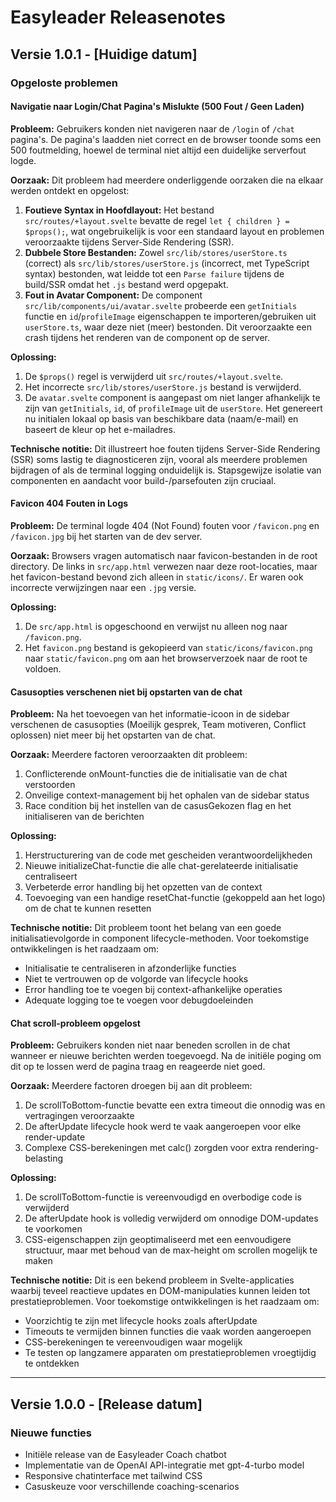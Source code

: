 # Easyleader Releasenotes

## Versie 1.0.1 - [Huidige datum]

### Opgeloste problemen

#### Navigatie naar Login/Chat Pagina's Mislukte (500 Fout / Geen Laden)
**Probleem:** Gebruikers konden niet navigeren naar de `/login` of `/chat` pagina's. De pagina's laadden niet correct en de browser toonde soms een 500 foutmelding, hoewel de terminal niet altijd een duidelijke serverfout logde.

**Oorzaak:** Dit probleem had meerdere onderliggende oorzaken die na elkaar werden ontdekt en opgelost:
1.  **Foutieve Syntax in Hoofdlayout:** Het bestand `src/routes/+layout.svelte` bevatte de regel `let { children } = $props();`, wat ongebruikelijk is voor een standaard layout en problemen veroorzaakte tijdens Server-Side Rendering (SSR).
2.  **Dubbele Store Bestanden:** Zowel `src/lib/stores/userStore.ts` (correct) als `src/lib/stores/userStore.js` (incorrect, met TypeScript syntax) bestonden, wat leidde tot een `Parse failure` tijdens de build/SSR omdat het `.js` bestand werd opgepakt.
3.  **Fout in Avatar Component:** De component `src/lib/components/ui/avatar.svelte` probeerde een `getInitials` functie en `id`/`profileImage` eigenschappen te importeren/gebruiken uit `userStore.ts`, waar deze niet (meer) bestonden. Dit veroorzaakte een crash tijdens het renderen van de component op de server.

**Oplossing:**
1.  De `$props()` regel is verwijderd uit `src/routes/+layout.svelte`.
2.  Het incorrecte `src/lib/stores/userStore.js` bestand is verwijderd.
3.  De `avatar.svelte` component is aangepast om niet langer afhankelijk te zijn van `getInitials`, `id`, of `profileImage` uit de `userStore`. Het genereert nu initialen lokaal op basis van beschikbare data (naam/e-mail) en baseert de kleur op het e-mailadres.

**Technische notitie:** Dit illustreert hoe fouten tijdens Server-Side Rendering (SSR) soms lastig te diagnosticeren zijn, vooral als meerdere problemen bijdragen of als de terminal logging onduidelijk is. Stapsgewijze isolatie van componenten en aandacht voor build-/parsefouten zijn cruciaal.

#### Favicon 404 Fouten in Logs
**Probleem:** De terminal logde 404 (Not Found) fouten voor `/favicon.png` en `/favicon.jpg` bij het starten van de dev server.

**Oorzaak:** Browsers vragen automatisch naar favicon-bestanden in de root directory. De links in `src/app.html` verwezen naar deze root-locaties, maar het favicon-bestand bevond zich alleen in `static/icons/`. Er waren ook incorrecte verwijzingen naar een `.jpg` versie.

**Oplossing:**
1.  De `src/app.html` is opgeschoond en verwijst nu alleen nog naar `/favicon.png`.
2.  Het `favicon.png` bestand is gekopieerd van `static/icons/favicon.png` naar `static/favicon.png` om aan het browserverzoek naar de root te voldoen.

#### Casusopties verschenen niet bij opstarten van de chat
**Probleem:** Na het toevoegen van het informatie-icoon in de sidebar verschenen de casusopties (Moeilijk gesprek, Team motiveren, Conflict oplossen) niet meer bij het opstarten van de chat.

**Oorzaak:** Meerdere factoren veroorzaakten dit probleem:
1. Conflicterende onMount-functies die de initialisatie van de chat verstoorden
2. Onveilige context-management bij het ophalen van de sidebar status
3. Race condition bij het instellen van de casusGekozen flag en het initialiseren van de berichten

**Oplossing:**
1. Herstructurering van de code met gescheiden verantwoordelijkheden
2. Nieuwe initializeChat-functie die alle chat-gerelateerde initialisatie centraliseert
3. Verbeterde error handling bij het opzetten van de context
4. Toevoeging van een handige resetChat-functie (gekoppeld aan het logo) om de chat te kunnen resetten

**Technische notitie:** Dit probleem toont het belang van een goede initialisatievolgorde in component lifecycle-methoden. Voor toekomstige ontwikkelingen is het raadzaam om:
- Initialisatie te centraliseren in afzonderlijke functies
- Niet te vertrouwen op de volgorde van lifecycle hooks
- Error handling toe te voegen bij context-afhankelijke operaties
- Adequate logging toe te voegen voor debugdoeleinden

#### Chat scroll-probleem opgelost
**Probleem:** Gebruikers konden niet naar beneden scrollen in de chat wanneer er nieuwe berichten werden toegevoegd. Na de initiële poging om dit op te lossen werd de pagina traag en reageerde niet goed.

**Oorzaak:** Meerdere factoren droegen bij aan dit probleem:
1. De scrollToBottom-functie bevatte een extra timeout die onnodig was en vertragingen veroorzaakte
2. De afterUpdate lifecycle hook werd te vaak aangeroepen voor elke render-update
3. Complexe CSS-berekeningen met calc() zorgden voor extra rendering-belasting

**Oplossing:** 
1. De scrollToBottom-functie is vereenvoudigd en overbodige code is verwijderd
2. De afterUpdate hook is volledig verwijderd om onnodige DOM-updates te voorkomen
3. CSS-eigenschappen zijn geoptimaliseerd met een eenvoudigere structuur, maar met behoud van de max-height om scrollen mogelijk te maken

**Technische notitie:** Dit is een bekend probleem in Svelte-applicaties waarbij teveel reactieve updates en DOM-manipulaties kunnen leiden tot prestatieproblemen. Voor toekomstige ontwikkelingen is het raadzaam om:
- Voorzichtig te zijn met lifecycle hooks zoals afterUpdate
- Timeouts te vermijden binnen functies die vaak worden aangeroepen
- CSS-berekeningen te vereenvoudigen waar mogelijk
- Te testen op langzamere apparaten om prestatieproblemen vroegtijdig te ontdekken

---

## Versie 1.0.0 - [Release datum]

### Nieuwe functies
- Initiële release van de Easyleader Coach chatbot
- Implementatie van de OpenAI API-integratie met gpt-4-turbo model
- Responsive chatinterface met tailwind CSS
- Casuskeuze voor verschillende coaching-scenarios

